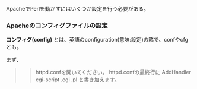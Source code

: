 ApacheでPerlを動かすにはいくつか設定を行う必要がある。

### Apacheのコンフィグファイルの設定

**コンフィグ(config)** とは、英語のconfiguration(意味:設定)の略で、confやcfgとも。

まず、
>>httpd.confを開いてください。
>>httpd.confの最終行に
>AddHandler cgi-script .cgi .pl
>と書き加えます。

|||
|-|-|

